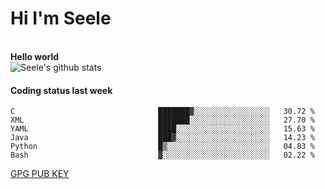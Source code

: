 <h1>Hi I'm Seele</h1>
<br>
<b> Hello world</b>
<br>
<img src="https://github-readme-stats.vercel.app/api?username=Seele0oO&show_icons=true&icon_color=0366d6&bg_color=ffffff&hide_title=true&hide=contribs&include_all_commits=true" alt="Seele's github stats"/>
<br>

<h4>Coding status last week </h4>

<!--START_SECTION:waka-->

```text
C                                ███████▓░░░░░░░░░░░░░░░░░   30.72 %
XML                              ███████░░░░░░░░░░░░░░░░░░   27.70 %
YAML                             ████░░░░░░░░░░░░░░░░░░░░░   15.63 %
Java                             ███▓░░░░░░░░░░░░░░░░░░░░░   14.23 %
Python                           █▒░░░░░░░░░░░░░░░░░░░░░░░   04.83 %
Bash                             ▓░░░░░░░░░░░░░░░░░░░░░░░░   02.22 %
```

<!--END_SECTION:waka-->



[GPG PUB KEY](https://keys.openpgp.org/vks/v1/by-fingerprint/3FCE91BF5B9666B55B67213C4C57B7824A5B6680)

